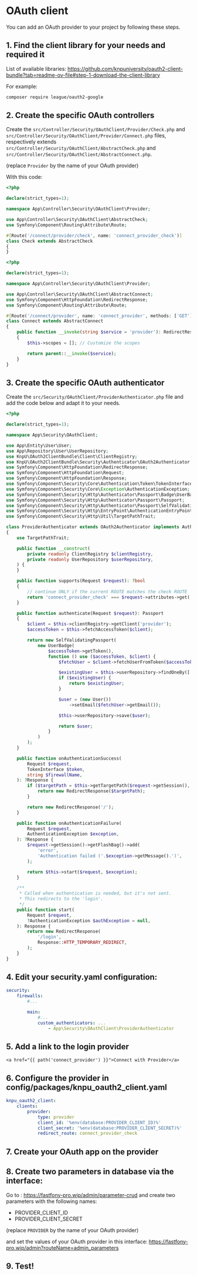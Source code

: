# OAuth client

You can add an OAuth provider to your project by following these steps.

## 1. Find the client library for your needs and required it

List of available libraries:
https://github.com/knpuniversity/oauth2-client-bundle?tab=readme-ov-file#step-1-download-the-client-library

For example:

```bash
composer require league/oauth2-google
```

## 2. Create the specific OAuth controllers

Create the `src/Controller/Security/OAuthClient/Provider/Check.php` and
`src/Controller/Security/OAuthClient/Provider/Connect.php` files, respectively extends
`src/Controller/Security/OAuthClient/AbstractCheck.php` and `src/Controller/Security/OAuthClient/AbstractConnect.php`.

(replace `Provider` by the name of your OAuth provider)

With this code:

```php
<?php

declare(strict_types=1);

namespace App\Controller\Security\OAuthClient\Provider;

use App\Controller\Security\OAuthClient\AbstractCheck;
use Symfony\Component\Routing\Attribute\Route;

#[Route('/connect/provider/check', name: 'connect_provider_check')]
class Check extends AbstractCheck
{
}
```

```php
<?php

declare(strict_types=1);

namespace App\Controller\Security\OAuthClient\Provider;

use App\Controller\Security\OAuthClient\AbstractConnect;
use Symfony\Component\HttpFoundation\RedirectResponse;
use Symfony\Component\Routing\Attribute\Route;

#[Route('/connect/provider', name: 'connect_provider', methods: ['GET'])]
class Connect extends AbstractConnect
{
    public function __invoke(string $service = 'provider'): RedirectResponse
    {
        $this->scopes = []; // Customize the scopes

        return parent::__invoke($service);
    }
}
```

## 3. Create the specific OAuth authenticator

Create the `src/Security/OAuthClient/ProviderAuthenticator.php` file and add the code below and adapt it to your needs.

```php
<?php

declare(strict_types=1);

namespace App\Security\OAuthClient;

use App\Entity\User\User;
use App\Repository\User\UserRepository;
use KnpU\OAuth2ClientBundle\Client\ClientRegistry;
use KnpU\OAuth2ClientBundle\Security\Authenticator\OAuth2Authenticator;
use Symfony\Component\HttpFoundation\RedirectResponse;
use Symfony\Component\HttpFoundation\Request;
use Symfony\Component\HttpFoundation\Response;
use Symfony\Component\Security\Core\Authentication\Token\TokenInterface;
use Symfony\Component\Security\Core\Exception\AuthenticationException;
use Symfony\Component\Security\Http\Authenticator\Passport\Badge\UserBadge;
use Symfony\Component\Security\Http\Authenticator\Passport\Passport;
use Symfony\Component\Security\Http\Authenticator\Passport\SelfValidatingPassport;
use Symfony\Component\Security\Http\EntryPoint\AuthenticationEntryPointInterface;
use Symfony\Component\Security\Http\Util\TargetPathTrait;

class ProviderAuthenticator extends OAuth2Authenticator implements AuthenticationEntryPointInterface
{
    use TargetPathTrait;

    public function __construct(
        private readonly ClientRegistry $clientRegistry,
        private readonly UserRepository $userRepository,
    ) {
    }

    public function supports(Request $request): ?bool
    {
        // continue ONLY if the current ROUTE matches the check ROUTE
        return 'connect_provider_check' === $request->attributes->get('_route');
    }

    public function authenticate(Request $request): Passport
    {
        $client = $this->clientRegistry->getClient('provider');
        $accessToken = $this->fetchAccessToken($client);

        return new SelfValidatingPassport(
            new UserBadge(
                $accessToken->getToken(),
                function () use ($accessToken, $client) {
                    $fetchUser = $client->fetchUserFromToken($accessToken);

                    $existingUser = $this->userRepository->findOneBy(['email' => $fetchUser->getEmail()]);
                    if ($existingUser) {
                        return $existingUser;
                    }

                    $user = (new User())
                        ->setEmail($fetchUser->getEmail());

                    $this->userRepository->save($user);

                    return $user;
                }
            )
        );
    }

    public function onAuthenticationSuccess(
        Request $request,
        TokenInterface $token,
        string $firewallName,
    ): ?Response {
        if ($targetPath = $this->getTargetPath($request->getSession(), $firewallName)) {
            return new RedirectResponse($targetPath);
        }

        return new RedirectResponse('/');
    }

    public function onAuthenticationFailure(
        Request $request,
        AuthenticationException $exception,
    ): ?Response {
        $request->getSession()->getFlashBag()->add(
            'error',
            'Authentication failed ('.$exception->getMessage().')',
        );

        return $this->start($request, $exception);
    }

    /**
     * Called when authentication is needed, but it's not sent.
     * This redirects to the 'login'.
     */
    public function start(
        Request $request,
        ?AuthenticationException $authException = null,
    ): Response {
        return new RedirectResponse(
            '/login',
            Response::HTTP_TEMPORARY_REDIRECT,
        );
    }
}
```

## 4. Edit your security.yaml configuration:

```yaml
security:
    firewalls:
        #...

        main:
            #...
            custom_authenticators: ...
                - App\Security\OAuthClient\ProviderAuthenticator
```

## 5. Add a link to the login provider

```twig
<a href="{{ path('connect_provider') }}">Connect with Provider</a>
```

## 6. Configure the provider in config/packages/knpu_oauth2_client.yaml

```yaml
knpu_oauth2_client:
    clients:
        provider:
            type: provider
            client_id: '%env(database:PROVIDER_CLIENT_ID)%'
            client_secret: '%env(database:PROVIDER_CLIENT_SECRET)%'
            redirect_route: connect_provider_check
```

## 7. Create your OAuth app on the provider

## 8. Create two parameters in database via the interface:

Go to : https://fastfony-pro.wip/admin/parameter-crud
and create two parameters with the following names:

- PROVIDER_CLIENT_ID
- PROVIDER_CLIENT_SECRET

(replace `PROVIDER` by the name of your OAuth provider)

and set the values of your OAuth provider in this interface:
https://fastfony-pro.wip/admin?routeName=admin_parameters

## 9. Test!
